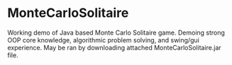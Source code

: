 # MonteCarloSolitaire

Working demo of Java based Monte Carlo Solitaire game. Demoing strong
OOP core knowledge, algorithmic problem solving, and swing/gui
experience. May be ran by downloading attached MonteCarloSolitaire.jar file.
